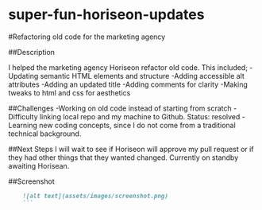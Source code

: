 # super-fun-horiseon-updates
#Refactoring old code for the marketing agency 

##Description

I helped the marketing agency Horiseon refactor old code.
This included;
-Updating semantic HTML elements and structure
-Adding accessible alt attributes
-Adding an updated title
-Adding comments for clarity
-Making tweaks to html and css for aesthetics

##Challenges
-Working on old code instead of starting from scratch
-Difficulty linking local repo and my machine to Github. Status: resolved
-Learning new coding concepts, since I do not come from a traditional technical
background.

##Next Steps
I will wait to see if Horiseon will approve my pull request or if they had other things
that they wanted changed. Currently on standby awaiting Horisean.


##Screenshot
```md
    ![alt text](assets/images/screenshot.png)
    ```



